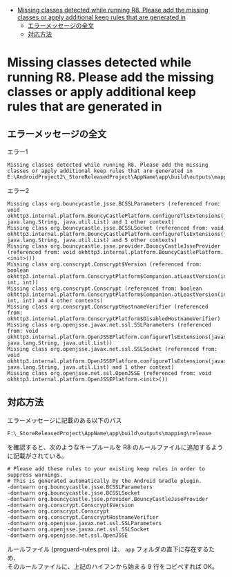 - [Missing classes detected while running R8. Please add the missing classes or apply additional keep rules that are generated in](#missing-classes-detected-while-running-r8-please-add-the-missing-classes-or-apply-additional-keep-rules-that-are-generated-in)
  - [エラーメッセージの全文](#エラーメッセージの全文)
  - [対応方法](#対応方法)


# Missing classes detected while running R8. Please add the missing classes or apply additional keep rules that are generated in

## エラーメッセージの全文

エラー1

```
Missing classes detected while running R8. Please add the missing classes or apply additional keep rules that are generated in E:\AndroidProject2\_StoreReleasedProject\AppName\app\build\outputs\mapping\release\missing_rules.txt.
```

エラー2

```
Missing class org.bouncycastle.jsse.BCSSLParameters (referenced from: void okhttp3.internal.platform.BouncyCastlePlatform.configureTlsExtensions(javax.net.ssl.SSLSocket, java.lang.String, java.util.List) and 1 other context)
Missing class org.bouncycastle.jsse.BCSSLSocket (referenced from: void okhttp3.internal.platform.BouncyCastlePlatform.configureTlsExtensions(javax.net.ssl.SSLSocket, java.lang.String, java.util.List) and 5 other contexts)
Missing class org.bouncycastle.jsse.provider.BouncyCastleJsseProvider (referenced from: void okhttp3.internal.platform.BouncyCastlePlatform.<init>())
Missing class org.conscrypt.Conscrypt$Version (referenced from: boolean okhttp3.internal.platform.ConscryptPlatform$Companion.atLeastVersion(int, int, int))
Missing class org.conscrypt.Conscrypt (referenced from: boolean okhttp3.internal.platform.ConscryptPlatform$Companion.atLeastVersion(int, int, int) and 4 other contexts)
Missing class org.conscrypt.ConscryptHostnameVerifier (referenced from: okhttp3.internal.platform.ConscryptPlatform$DisabledHostnameVerifier)
Missing class org.openjsse.javax.net.ssl.SSLParameters (referenced from: void okhttp3.internal.platform.OpenJSSEPlatform.configureTlsExtensions(javax.net.ssl.SSLSocket, java.lang.String, java.util.List))
Missing class org.openjsse.javax.net.ssl.SSLSocket (referenced from: void okhttp3.internal.platform.OpenJSSEPlatform.configureTlsExtensions(javax.net.ssl.SSLSocket, java.lang.String, java.util.List) and 1 other context)
Missing class org.openjsse.net.ssl.OpenJSSE (referenced from: void okhttp3.internal.platform.OpenJSSEPlatform.<init>())
```


## 対応方法

エラーメッセージに記載のある以下のパス

`F:\_StoreReleasedProject\AppName\app\build\outputs\mapping\release`

を確認すると、次のようなキープルールを R8 のルールファイルに追加するように記載がされている。

```
# Please add these rules to your existing keep rules in order to suppress warnings.
# This is generated automatically by the Android Gradle plugin.
-dontwarn org.bouncycastle.jsse.BCSSLParameters
-dontwarn org.bouncycastle.jsse.BCSSLSocket
-dontwarn org.bouncycastle.jsse.provider.BouncyCastleJsseProvider
-dontwarn org.conscrypt.Conscrypt$Version
-dontwarn org.conscrypt.Conscrypt
-dontwarn org.conscrypt.ConscryptHostnameVerifier
-dontwarn org.openjsse.javax.net.ssl.SSLParameters
-dontwarn org.openjsse.javax.net.ssl.SSLSocket
-dontwarn org.openjsse.net.ssl.OpenJSSE
```

ルールファイル (proguard-rules.pro) は、 `app` フォルダの直下に存在するため、  
そのルールファイルに、上記のハイフンから始まる 9 行をコピペすれば OK。
